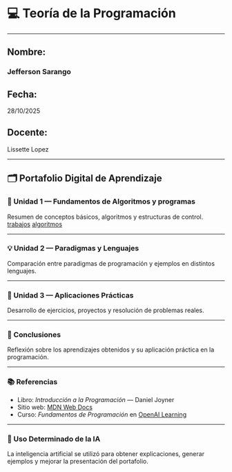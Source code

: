 # 💻 Teoría de la Programación

---

## Nombre:
### Jefferson Sarango 

## Fecha:
28/10/2025

## Docente:
Lissette  Lopez

---

## 🗂️ Portafolio Digital de Aprendizaje

### 📘 Unidad 1 — Fundamentos de Algoritmos y programas
Resumen de conceptos básicos, algoritmos y estructuras de control.
[trabajos](trabajo1)
[algoritmos](unidad.md)

---

### 💡 Unidad 2 — Paradigmas y Lenguajes
Comparación entre paradigmas de programación y ejemplos en distintos lenguajes.

---

### 🧩 Unidad 3 — Aplicaciones Prácticas
Desarrollo de ejercicios, proyectos y resolución de problemas reales.

---

### 🧠 Conclusiones
Reflexión sobre los aprendizajes obtenidos y su aplicación práctica en la programación.

---

### 📚 Referencias
- Libro: *Introducción a la Programación* — Daniel Joyner  
- Sitio web: [MDN Web Docs](https://developer.mozilla.org/es/)  
- Curso: *Fundamentos de Programación* en [OpenAI Learning](https://openai.com/learn)

---

### 🤖 Uso Determinado de la IA
La inteligencia artificial se utilizó para obtener explicaciones, generar ejemplos y mejorar la presentación del portafolio.
